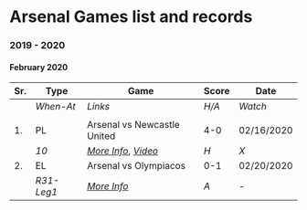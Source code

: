 # Arsenal Games list and records

### 2019 - 2020
#### February 2020
|**Sr.**|**Type**|**Game**|**Score**|**Date**|
|---|---|---|---|---|
||_When-At_|_Links_|_H/A_|_Watch_|
|||||
|1.|PL|Arsenal vs Newcastle United| 4-0 | 02/16/2020 |
||_10_|[_More Info_](https://www.arsenal.com/fixture/arsenal/2020-feb-16/newcastle-united), [_Video_](https://www.youtube.com/watch?v=mblISuCSes0&feature=onebox)|_H_|_X_||
|2.|EL|Arsenal vs Olympiacos | 0-1 | 02/20/2020 |
||_R31-Leg1_|[_More Info_](https://www.arsenal.com/fixture/arsenal/2020-feb-20/olympiacos#!match-news)|_A_|_-_||


<!-- 
|||Arsenal vs|0-0|//2020|
|||[]()|H/A|X||
 -->